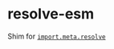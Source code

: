 # resolve-esm

[`import.meta.resolve`]: https://nodejs.org/dist/latest-v16.x/docs/api/esm.html#esm_import_meta_resolve_specifier_parent

Shim for [`import.meta.resolve`]
